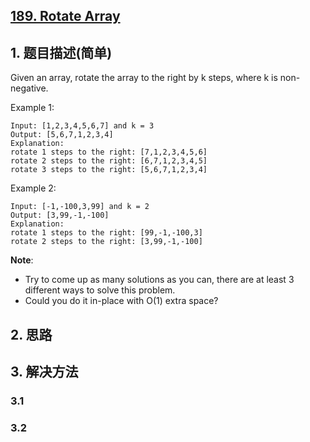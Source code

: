## [189. Rotate Array](https://leetcode-cn.com/problems/rotate-array/)

## 1. 题目描述(简单)
Given an array, rotate the array to the right by k steps, where k is non-negative.

Example 1:
```
Input: [1,2,3,4,5,6,7] and k = 3
Output: [5,6,7,1,2,3,4]
Explanation:
rotate 1 steps to the right: [7,1,2,3,4,5,6]
rotate 2 steps to the right: [6,7,1,2,3,4,5]
rotate 3 steps to the right: [5,6,7,1,2,3,4]
```
Example 2:
```
Input: [-1,-100,3,99] and k = 2
Output: [3,99,-1,-100]
Explanation: 
rotate 1 steps to the right: [99,-1,-100,3]
rotate 2 steps to the right: [3,99,-1,-100]
```
**Note**:
- Try to come up as many solutions as you can, there are at least 3 different ways to solve this problem.
- Could you do it in-place with O(1) extra space?



## 2. 思路

## 3. 解决方法

### 3.1



### 3.2

